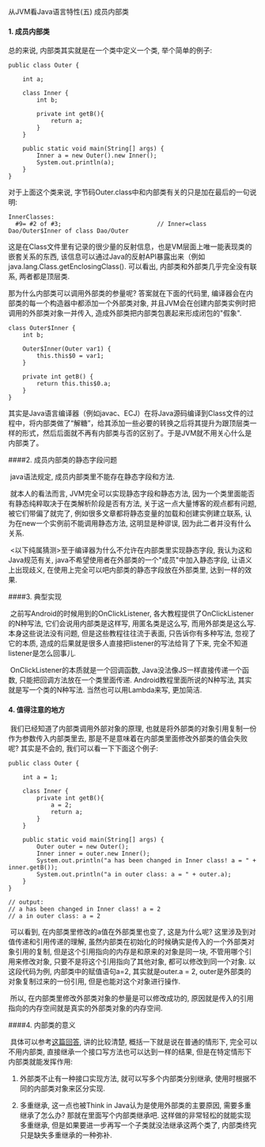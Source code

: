 从JVM看Java语言特性(五) 成员内部类



#### 1. 成员内部类

总的来说, 内部类其实就是在一个类中定义一个类, 举个简单的例子:

```
public class Outer {

    int a;

    class Inner {
        int b;

        private int getB(){
            return a;
        }
    }

    public static void main(String[] args) {
        Inner a = new Outer().new Inner();
        System.out.println(a);
    }
}
```

对于上面这个类来说, 字节码Outer.class中和内部类有关的只是加在最后的一句说明:

```
InnerClasses:
  #9= #2 of #3;                           // Inner=class Dao/Outer$Inner of class Dao/Outer
```

这是在Class文件里有记录的很少量的反射信息，也是VM层面上唯一能表现类的嵌套关系的东西, 该信息可以通过Java的反射API暴露出来（例如 java.lang.Class.getEnclosingClass(). 可以看出, 内部类和外部类几乎完全没有联系, 两者都是顶层类.

那为什么内部类可以调用外部类的参量呢? 答案就在下面的代码里, 编译器会在内部类的每一个构造器中都添加一个外部类对象, 并且JVM会在创建内部类实例时把调用的外部类对象一并传入, 造成外部类把内部类包裹起来形成闭包的"假象".

```
class Outer$Inner {
    int b;

    Outer$Inner(Outer var1) {
        this.this$0 = var1;
    }

    private int getB() {
        return this.this$0.a;
    }
}
```

其实是Java语言编译器（例如javac、ECJ）在将Java源码编译到Class文件的过程中，将内部类做了“解糖”，给其添加一些必要的转换之后将其提升为跟顶层类一样的形式，然后后面就不再有内部类与否的区别了。于是JVM就不用关心什么是内部类了。



####2. 成员内部类的静态字段问题

​	java语法规定, 成员内部类里不能存在静态字段和方法.

​	 就本人的看法而言, JVM完全可以实现静态字段和静态方法, 因为一个类里面能否有静态纯粹取决于在类解析阶段是否有<clinit>方法, 关于这一点大量博客的观点都有问题, 被它们带偏了就完了, 例如很多文章都将静态变量的加载和创建实例建立联系, 认为在new一个实例前不能调用静态方法, 这明显是种谬误, 因为此二者并没有什么关系.

​	<以下纯属猜测>至于编译器为什么不允许在内部类里实现静态字段, 我认为这和Java规范有关, java不希望使用者在外部类的一个"成员"中加入静态字段, 让语义上出现歧义, 在使用上完全可以吧内部类的静态字段放在外部类里, 达到一样的效果.



####3. 典型实现

​	之前写Android的时候用到的OnClickListener, 各大教程提供了OnClickListener的N种写法, 它们会说用内部类是这样写, 用匿名类是这么写, 而用外部类是这么写. 本身这些说法没有问题, 但是这些教程往往流于表面, 只告诉你有多种写法, 忽视了它的本质, 造成的后果就是很多人直接把listener的写法给背了下来, 完全不知道listener是怎么回事儿. 

​	OnClickListener的本质就是一个回调函数, Java没法像JS一样直接传递一个函数, 只能把回调方法放在一个类里面传递. Android教程里面所说的N种写法, 其实就是写一个类的N种写法. 当然也可以用Lambda来写, 更加简洁.



#### 4. 值得注意的地方

​	我们已经知道了内部类调用外部对象的原理, 也就是将外部类的对象引用复制一份作为参数传入内部类里去, 那是不是意味着在内部类里面修改外部类的值会失败呢? 其实是不会的, 我们可以看一下下面这个例子:

```
public class Outer {

    int a = 1;

    class Inner {
        private int getB(){
            a = 2;
            return a;
        }
    }

    public static void main(String[] args) {
        Outer outer = new Outer();
        Inner inner = outer.new Inner();
        System.out.println("a has been changed in Inner class! a = " + inner.getB());
        System.out.println("a in outer class: a = " + outer.a);
    }
}

// output:
// a has been changed in Inner class! a = 2
// a in outer class: a = 2
```

​	可以看到,  在内部类里修改的a值在外部类里也变了, 这是为什么呢? 这里涉及到对值传递和引用传递的理解, 虽然内部类在初始化的时候确实是传入的一个外部类对象引用的复制, 但是这个引用指向的内存是和原来的对象是同一块, 不管用哪个引用来修改对象, 只要不是将这个引用指向了其他对象, 都可以修改到同一个对象. 以这段代码为例, 内部类中的赋值语句a=2, 其实就是outer.a = 2, outer是外部类的对象复制过来的一份引用, 但是也能对这个对象进行操作.

​	所以, 在内部类里修改外部类对象的参量是可以修改成功的, 原因就是传入的引用指向的内存空间就是真实的外部类对象的内存空间. 



####4. 内部类的意义

​	具体可以参考[这篇回答](https://www.zhihu.com/question/21373020/answer/131513780), 讲的比较清楚, 概括一下就是说在普通的情形下, 完全可以不用内部类, 直接继承一个接口写方法也可以达到一样的结果, 但是在特定情形下内部类就能发挥作用:

 1.  外部类不止有一种接口实现方法, 就可以写多个内部类分别继承, 使用时根据不同的内部类对象来区分实现.

 2.  多重继承, 这一点也被Think in Java认为是使用外部类的主要原因, 需要多重继承了怎么办? 那就在里面写个内部类继承吧. 这样做的非常轻松的就能实现多重继承, 但是如果要进一步再写一个子类就没法继承这两个类了, 内部类终究只是缺失多重继承的一种弥补.

     ​









